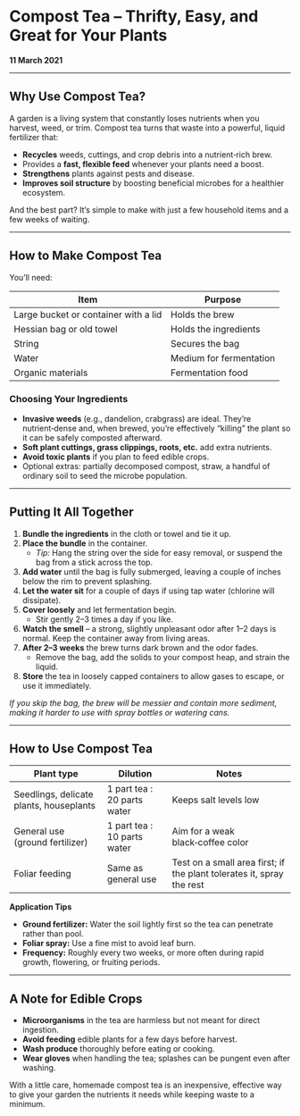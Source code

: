 # Compost Tea – Thrifty, Easy, and Great for Your Plants  
**11 March 2021**  

---

## Why Use Compost Tea?  
A garden is a living system that constantly loses nutrients when you harvest, weed, or trim. Compost tea turns that waste into a powerful, liquid fertilizer that:

- **Recycles** weeds, cuttings, and crop debris into a nutrient‑rich brew.  
- Provides a **fast, flexible feed** whenever your plants need a boost.  
- **Strengthens** plants against pests and disease.  
- **Improves soil structure** by boosting beneficial microbes for a healthier ecosystem.  

And the best part? It’s simple to make with just a few household items and a few weeks of waiting.

---

## How to Make Compost Tea  
You’ll need:

| Item | Purpose |
|------|---------|
| Large bucket or container with a lid | Holds the brew |
| Hessian bag or old towel | Holds the ingredients |
| String | Secures the bag |
| Water | Medium for fermentation |
| Organic materials | Fermentation food |

### Choosing Your Ingredients  
- **Invasive weeds** (e.g., dandelion, crabgrass) are ideal. They’re nutrient‑dense and, when brewed, you’re effectively “killing” the plant so it can be safely composted afterward.  
- **Soft plant cuttings, grass clippings, roots, etc.** add extra nutrients.  
- **Avoid toxic plants** if you plan to feed edible crops.  
- Optional extras: partially decomposed compost, straw, a handful of ordinary soil to seed the microbe population.

---

## Putting It All Together  

1. **Bundle the ingredients** in the cloth or towel and tie it up.  
2. **Place the bundle** in the container.  
   - *Tip:* Hang the string over the side for easy removal, or suspend the bag from a stick across the top.  
3. **Add water** until the bag is fully submerged, leaving a couple of inches below the rim to prevent splashing.  
4. **Let the water sit** for a couple of days if using tap water (chlorine will dissipate).  
5. **Cover loosely** and let fermentation begin.  
   - Stir gently 2–3 times a day if you like.  
6. **Watch the smell** – a strong, slightly unpleasant odor after 1–2 days is normal. Keep the container away from living areas.  
7. **After 2–3 weeks** the brew turns dark brown and the odor fades.  
   - Remove the bag, add the solids to your compost heap, and strain the liquid.  
8. **Store** the tea in loosely capped containers to allow gases to escape, or use it immediately.  

*If you skip the bag, the brew will be messier and contain more sediment, making it harder to use with spray bottles or watering cans.*

---

## How to Use Compost Tea  

| Plant type | Dilution | Notes |
|------------|----------|-------|
| Seedlings, delicate plants, houseplants | 1 part tea : 20 parts water | Keeps salt levels low |
| General use (ground fertilizer) | 1 part tea : 10 parts water | Aim for a weak black‑coffee color |
| Foliar feeding | Same as general use | Test on a small area first; if the plant tolerates it, spray the rest |

**Application Tips**

- **Ground fertilizer:** Water the soil lightly first so the tea can penetrate rather than pool.  
- **Foliar spray:** Use a fine mist to avoid leaf burn.  
- **Frequency:** Roughly every two weeks, or more often during rapid growth, flowering, or fruiting periods.  

---

## A Note for Edible Crops  

- **Microorganisms** in the tea are harmless but not meant for direct ingestion.  
- **Avoid feeding** edible plants for a few days before harvest.  
- **Wash produce** thoroughly before eating or cooking.  
- **Wear gloves** when handling the tea; splashes can be pungent even after washing.  

With a little care, homemade compost tea is an inexpensive, effective way to give your garden the nutrients it needs while keeping waste to a minimum.
